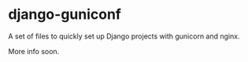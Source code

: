 django-guniconf
===============

A set of files to quickly set up Django projects with gunicorn and nginx.

More info soon.
